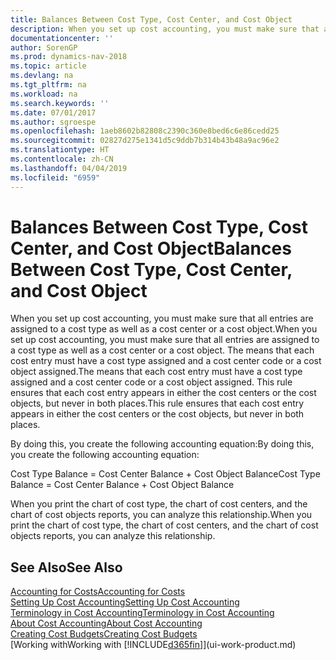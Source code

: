 ```yaml
---
title: Balances Between Cost Type, Cost Center, and Cost Object
description: When you set up cost accounting, you must make sure that all entries are assigned to a cost type as well as a cost center or a cost object. The means that each cost entry must have a cost type assigned and a cost center code or a cost object assigned. This rule ensures that each cost entry appears in either the cost centers or the cost objects, but never in both places.
documentationcenter: ''
author: SorenGP
ms.prod: dynamics-nav-2018
ms.topic: article
ms.devlang: na
ms.tgt_pltfrm: na
ms.workload: na
ms.search.keywords: ''
ms.date: 07/01/2017
ms.author: sgroespe
ms.openlocfilehash: 1aeb8602b82808c2390c360e8bed6c6e86cedd25
ms.sourcegitcommit: 02827d275e1341d5c9ddb7b314b43b48a9ac96e2
ms.translationtype: HT
ms.contentlocale: zh-CN
ms.lasthandoff: 04/04/2019
ms.locfileid: "6959"
---
```

# <a name="balances-between-cost-type-cost-center-and-cost-object"></a><span data-ttu-id="3faaf-105">Balances Between Cost Type, Cost Center, and Cost Object</span><span class="sxs-lookup"><span data-stu-id="3faaf-105">Balances Between Cost Type, Cost Center, and Cost Object</span></span>
<span data-ttu-id="3faaf-106">When you set up cost accounting, you must make sure that all entries are assigned to a cost type as well as a cost center or a cost object.</span><span class="sxs-lookup"><span data-stu-id="3faaf-106">When you set up cost accounting, you must make sure that all entries are assigned to a cost type as well as a cost center or a cost object.</span></span> <span data-ttu-id="3faaf-107">The means that each cost entry must have a cost type assigned and a cost center code or a cost object assigned.</span><span class="sxs-lookup"><span data-stu-id="3faaf-107">The means that each cost entry must have a cost type assigned and a cost center code or a cost object assigned.</span></span> <span data-ttu-id="3faaf-108">This rule ensures that each cost entry appears in either the cost centers or the cost objects, but never in both places.</span><span class="sxs-lookup"><span data-stu-id="3faaf-108">This rule ensures that each cost entry appears in either the cost centers or the cost objects, but never in both places.</span></span>  

 <span data-ttu-id="3faaf-109">By doing this, you create the following accounting equation:</span><span class="sxs-lookup"><span data-stu-id="3faaf-109">By doing this, you create the following accounting equation:</span></span>  

 <span data-ttu-id="3faaf-110">Cost Type Balance = Cost Center Balance + Cost Object Balance</span><span class="sxs-lookup"><span data-stu-id="3faaf-110">Cost Type Balance = Cost Center Balance + Cost Object Balance</span></span>  

 <span data-ttu-id="3faaf-111">When you print the chart of cost type, the chart of cost centers, and the chart of cost objects reports, you can analyze this relationship.</span><span class="sxs-lookup"><span data-stu-id="3faaf-111">When you print the chart of cost type, the chart of cost centers, and the chart of cost objects reports, you can analyze this relationship.</span></span>  

## <a name="see-also"></a><span data-ttu-id="3faaf-112">See Also</span><span class="sxs-lookup"><span data-stu-id="3faaf-112">See Also</span></span>  
[<span data-ttu-id="3faaf-113">Accounting for Costs</span><span class="sxs-lookup"><span data-stu-id="3faaf-113">Accounting for Costs</span></span>](finance-manage-cost-accounting.md)  
 [<span data-ttu-id="3faaf-114">Setting Up Cost Accounting</span><span class="sxs-lookup"><span data-stu-id="3faaf-114">Setting Up Cost Accounting</span></span>](finance-set-up-cost-accounting.md)   
 [<span data-ttu-id="3faaf-115">Terminology in Cost Accounting</span><span class="sxs-lookup"><span data-stu-id="3faaf-115">Terminology in Cost Accounting</span></span>](finance-terminology-in-cost-accounting.md)   
 [<span data-ttu-id="3faaf-116">About Cost Accounting</span><span class="sxs-lookup"><span data-stu-id="3faaf-116">About Cost Accounting</span></span>](finance-about-cost-accounting.md)  
 [<span data-ttu-id="3faaf-117">Creating Cost Budgets</span><span class="sxs-lookup"><span data-stu-id="3faaf-117">Creating Cost Budgets</span></span>](finance-create-cost-budgets.md)  
 [<span data-ttu-id="3faaf-118">Working with</span><span class="sxs-lookup"><span data-stu-id="3faaf-118">Working with</span></span> [!INCLUDE[d365fin](includes/d365fin_md.md)]](ui-work-product.md)
